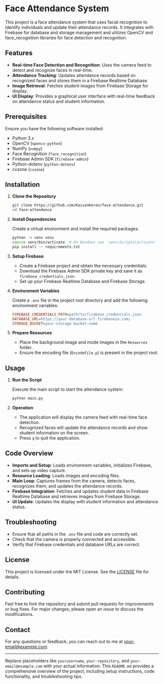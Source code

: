 # Face Attendance System

This project is a face attendance system that uses facial recognition to identify individuals and update their attendance records. It integrates with Firebase for database and storage management and utilizes OpenCV and face_recognition libraries for face detection and recognition.

## Features

- **Real-time Face Detection and Recognition**: Uses the camera feed to detect and recognize faces in real-time.
- **Attendance Tracking**: Updates attendance records based on recognized faces and stores them in a Firebase Realtime Database.
- **Image Retrieval**: Fetches student images from Firebase Storage for display.
- **UI Display**: Provides a graphical user interface with real-time feedback on attendance status and student information.

## Prerequisites

Ensure you have the following software installed:

- Python 3.x
- OpenCV (`opencv-python`)
- NumPy (`numpy`)
- Face Recognition (`face_recognition`)
- Firebase Admin SDK (`firebase-admin`)
- Python-dotenv (`python-dotenv`)
- cvzone (`cvzone`)

## Installation

1. **Clone the Repository**

   ```bash
   git clone https://github.com/KaivanKeren/face-attendance.git
   cd face-attendance
   ```

2. **Install Dependencies**

   Create a virtual environment and install the required packages:

   ```bash
   python -m venv venv
   source venv/bin/activate  # On Windows use `venv\Scripts\activate`
   pip install -r requirements.txt
   ```

3. **Setup Firebase**

   - Create a Firebase project and obtain the necessary credentials.
   - Download the Firebase Admin SDK private key and save it as `firebase_credentials.json`.
   - Set up your Firebase Realtime Database and Firebase Storage.

4. **Environment Variables**

   Create a `.env` file in the project root directory and add the following environment variables:

   ```ini
   FIREBASE_CREDENTIALS_PATH=path/to/firebase_credentials.json
   DATABASE_URL=https://your-database-url.firebaseio.com/
   STORAGE_BUCKET=your-storage-bucket-name
   ```

5. **Prepare Resources**

   - Place the background image and mode images in the `Resources` folder.
   - Ensure the encoding file (`EncodeFile.p`) is present in the project root.

## Usage

1. **Run the Script**

   Execute the main script to start the attendance system:

   ```bash
   python main.py
   ```

2. **Operation**

   - The application will display the camera feed with real-time face detection.
   - Recognized faces will update the attendance records and show student information on the screen.
   - Press `q` to quit the application.

## Code Overview

- **Imports and Setup**: Loads environment variables, initializes Firebase, and sets up video capture.
- **Resource Loading**: Loads images and encoding files.
- **Main Loop**: Captures frames from the camera, detects faces, recognizes them, and updates the attendance records.
- **Firebase Integration**: Fetches and updates student data in Firebase Realtime Database and retrieves images from Firebase Storage.
- **UI Update**: Updates the display with student information and attendance status.

## Troubleshooting

- Ensure that all paths in the `.env` file and code are correctly set.
- Check that the camera is properly connected and accessible.
- Verify that Firebase credentials and database URLs are correct.

## License

This project is licensed under the MIT License. See the [LICENSE](LICENSE) file for details.

## Contributing

Feel free to fork the repository and submit pull requests for improvements or bug fixes. For major changes, please open an issue to discuss the modifications.

## Contact

For any questions or feedback, you can reach out to me at [your-email@example.com](mailto:your-email@example.com).

---

Replace placeholders like `yourusername`, `your-repository`, and `your-email@example.com` with your actual information. This `README.md` provides a comprehensive overview of the project, including setup instructions, code functionality, and troubleshooting tips.

